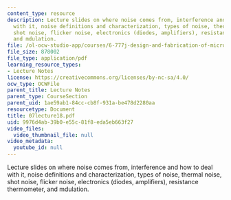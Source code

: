 ```yaml
---
content_type: resource
description: Lecture slides on where noise comes from, interference and how to deal
  with it, noise definitions and characterization, types of noise, thermal noise,
  shot noise, flicker noise, electronics (diodes, amplifiers), resistance thermometer,
  and mdulation.
file: /ol-ocw-studio-app/courses/6-777j-design-and-fabrication-of-microelectromechanical-devices-spring-2007/9976d4ab39b0e55c81f8eda5eb663f27_07lecture18.pdf
file_size: 878002
file_type: application/pdf
learning_resource_types:
- Lecture Notes
license: https://creativecommons.org/licenses/by-nc-sa/4.0/
ocw_type: OCWFile
parent_title: Lecture Notes
parent_type: CourseSection
parent_uid: 1ae59ab1-84cc-cb8f-931a-be478d2280aa
resourcetype: Document
title: 07lecture18.pdf
uid: 9976d4ab-39b0-e55c-81f8-eda5eb663f27
video_files:
  video_thumbnail_file: null
video_metadata:
  youtube_id: null
---
```

Lecture slides on where noise comes from, interference and how to deal with it, noise definitions and characterization, types of noise, thermal noise, shot noise, flicker noise, electronics (diodes, amplifiers), resistance thermometer, and mdulation.